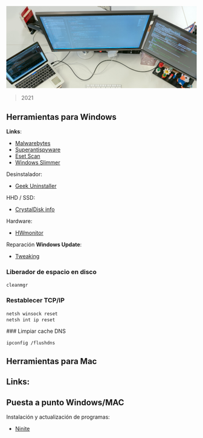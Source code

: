 ![Sosmatic](../images/wall.jpg)
> 2021 

## Herramientas para Windows
**Links**: 
- [Malwarebytes](https://www.malwarebytes.com/mwb-download/thankyou/)
- [Superantispyware](https://www.superantispyware.com/downloadfile.html?productid=SUPERANTISPYWAREFRE*E)
- [Eset Scan](http://download.eset.com/special/eos/ESETOnlineScanner_ESL.exe)
- [Windows Slimmer](https://www.auslogics.com/es/software/windows-slimmer/)

Desinstalador:
- [Geek Uninstaller](https://www.geekuninstaller.com/geek.zip)

HHD / SSD:
- [CrystalDisk info](https://crystalmark.info/en/software/crystaldiskinfo/)

Hardware:
- [HWmonitor](https://download.cpuid.com/hwmonitor/hwmonitor_1.43.zip)

Reparación **Windows Update**:
- [Tweaking](https://www.tweaking.com/files/setups/tweaking.com_windows_repair_aio_setup.exe)

### Liberador de espacio en disco
```
cleanmgr
```
### Restablecer TCP/IP
```
netsh winsock reset
netsh int ip reset
```
### Limpiar cache DNS
```
ipconfig /flushdns
```
## Herramientas para Mac
**Links**:
-
## Puesta a punto Windows/MAC
Instalación y actualización de programas:
- [Ninite](https://ninite.com/)
